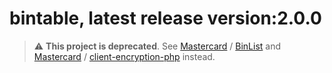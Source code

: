 # bintable, latest release version:2.0.0

> :warning: **This project is deprecated**. See [Mastercard](https://github.com/Mastercard) / [BinList](https://ecommthatworks.com/mastercard-bin-list/) and [Mastercard](https://github.com/Mastercard) / [client-encryption-php](https://github.com/Mastercard/client-encryption-php) instead.

